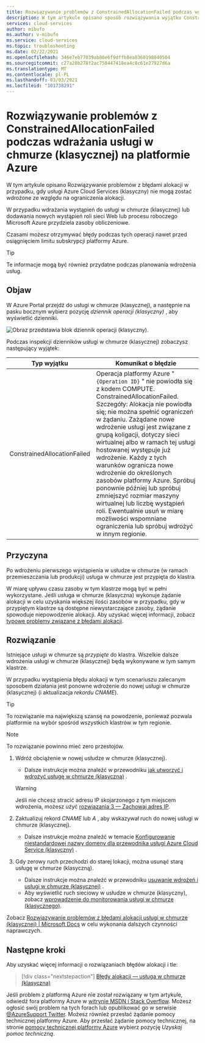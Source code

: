 ```yaml
---
title: Rozwiązywanie problemów z ConstrainedAllocationFailed podczas wdrażania usługi w chmurze (klasycznej) na platformie Azure | Microsoft Docs
description: W tym artykule opisano sposób rozwiązywania wyjątku ConstrainedAllocationFailed podczas wdrażania usługi w chmurze (klasycznej) na platformie Azure.
services: cloud-services
author: mibufo
ms.author: v-mibufo
ms.service: cloud-services
ms.topic: troubleshooting
ms.date: 02/22/2021
ms.openlocfilehash: 346e7eb77039ab80e6f9dffb8ea8360198040504
ms.sourcegitcommit: c27a20b278f2ac758447418ea4c8c61e27927d6a
ms.translationtype: MT
ms.contentlocale: pl-PL
ms.lasthandoff: 03/03/2021
ms.locfileid: "101738291"
---
```

# <a name="troubleshoot-constrainedallocationfailed-when-deploying-a-cloud-service-classic-to-azure"></a>Rozwiązywanie problemów z ConstrainedAllocationFailed podczas wdrażania usługi w chmurze (klasycznej) na platformie Azure

W tym artykule opisano Rozwiązywanie problemów z błędami alokacji w przypadku, gdy usługi Azure Cloud Services (klasyczny) nie mogą zostać wdrożone ze względu na ograniczenia alokacji.

W przypadku wdrażania wystąpień do usługi w chmurze (klasycznej) lub dodawania nowych wystąpień roli sieci Web lub procesu roboczego Microsoft Azure przydziela zasoby obliczeniowe.

Czasami możesz otrzymywać błędy podczas tych operacji nawet przed osiągnięciem limitu subskrypcji platformy Azure.

> [!TIP]
> Te informacje mogą być również przydatne podczas planowania wdrożenia usług.

## <a name="symptom"></a>Objaw

W Azure Portal przejdź do usługi w chmurze (klasycznej), a następnie na pasku bocznym wybierz pozycję *dziennik operacji (klasyczny)* , aby wyświetlić dzienniki.

![Obraz przedstawia blok dziennik operacji (klasyczny).](./media/cloud-services-troubleshoot-constrained-allocation-failed/cloud-services-troubleshoot-allocation-logs.png)

Podczas inspekcji dzienników usługi w chmurze (klasycznej) zobaczysz następujący wyjątek:

|Typ wyjątku  |Komunikat o błędzie  |
|---------|---------|
|ConstrainedAllocationFailed     |Operacja platformy Azure " `{Operation ID}` " nie powiodła się z kodem COMPUTE. ConstrainedAllocationFailed. Szczegóły: Alokacja nie powiodła się; nie można spełnić ograniczeń w żądaniu. Zażądane nowe wdrożenie usługi jest związane z grupą koligacji, dotyczy sieci wirtualnej albo w ramach tej usługi hostowanej występuje już wdrożenie. Każdy z tych warunków ogranicza nowe wdrożenie do określonych zasobów platformy Azure. Spróbuj ponownie później lub spróbuj zmniejszyć rozmiar maszyny wirtualnej lub liczbę wystąpień roli. Ewentualnie usuń w miarę możliwości wspomniane ograniczenia lub spróbuj wdrożyć w innym regionie.|

## <a name="cause"></a>Przyczyna

Po wdrożeniu pierwszego wystąpienia w usłudze w chmurze (w ramach przemieszczania lub produkcji) usługa w chmurze jest przypięta do klastra.

W miarę upływu czasu zasoby w tym klastrze mogą być w pełni wykorzystane. Jeśli usługa w chmurze (klasyczna) wykonuje żądanie alokacji w celu uzyskania większej ilości zasobów w przypadku, gdy w przypiętym klastrze są dostępne niewystarczające zasoby, żądanie spowoduje niepowodzenie alokacji. Aby uzyskać więcej informacji, zobacz [typowe problemy związane z błędami alokacji](cloud-services-allocation-failures.md#common-issues).

## <a name="solution"></a>Rozwiązanie

Istniejące usługi w chmurze są *przypięte* do klastra. Wszelkie dalsze wdrożenia usługi w chmurze (klasycznej) będą wykonywane w tym samym klastrze.

W przypadku wystąpienia błędu alokacji w tym scenariuszu zalecanym sposobem działania jest ponowne wdrożenie do nowej usługi w chmurze (klasycznej) (i aktualizacja *rekordu CNAME*).

> [!TIP]
> To rozwiązanie ma największą szansę na powodzenie, ponieważ pozwala platformie na wybór spośród wszystkich klastrów w tym regionie.

> [!NOTE]
> To rozwiązanie powinno mieć zero przestojów.

1. Wdróż obciążenie w nowej usłudze w chmurze (klasycznej).
    - Dalsze instrukcje można znaleźć w przewodniku [jak utworzyć i wdrożyć usługę w chmurze (klasyczną)](cloud-services-how-to-create-deploy-portal.md) .

    > [!WARNING]
    > Jeśli nie chcesz stracić adresu IP skojarzonego z tym miejscem wdrożenia, możesz użyć [rozwiązania 3 — Zachowaj adres IP](cloud-services-allocation-failures.md#solutions).

1. Zaktualizuj rekord *CNAME* lub *A* , aby wskazywał ruch do nowej usługi w chmurze (klasycznej).
    - Dalsze instrukcje można znaleźć w temacie [Konfigurowanie niestandardowej nazwy domeny dla przewodnika usługi Azure Cloud Service (klasyczny)](cloud-services-custom-domain-name-portal.md#understand-cname-and-a-records) .

1. Gdy zerowy ruch przechodzi do starej lokacji, można usunąć starą usługę w chmurze (klasyczną).
    - Dalsze instrukcje można znaleźć w przewodniku [usuwanie wdrożeń i usługi w chmurze (klasycznej)](cloud-services-how-to-manage-portal.md#delete-deployments-and-a-cloud-service) .
    - Aby wyświetlić ruch sieciowy w usłudze w chmurze (klasyczny), zobacz [wprowadzenie do monitorowania usługi w chmurze (klasycznego)](cloud-services-how-to-monitor.md).

Zobacz [Rozwiązywanie problemów z błędami alokacji usługi w chmurze (klasycznej) | Microsoft Docs](cloud-services-allocation-failures.md#common-issues) w celu wykonania dalszych czynności naprawczych.

## <a name="next-steps"></a>Następne kroki

Aby uzyskać więcej informacji o rozwiązaniach błędów alokacji i tle:

> [!div class="nextstepaction"]
> [Błędy alokacji — usługa w chmurze (klasyczna)](cloud-services-allocation-failures.md)

Jeśli problem z platformą Azure nie został rozwiązany w tym artykule, odwiedź fora platformy Azure w [witrynie MSDN i Stack Overflow](https://azure.microsoft.com/support/forums/). Możesz ogłosić swój problem na tych forach lub opublikować go w serwisie [ @AzureSupport Twitter](https://twitter.com/AzureSupport). Możesz również przesłać żądanie pomocy technicznej platformy Azure. Aby przesłać żądanie pomocy technicznej, na stronie [pomocy technicznej platformy Azure](https://azure.microsoft.com/support/options/) wybierz pozycję *Uzyskaj pomoc techniczną*.